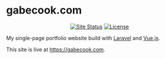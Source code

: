 # gabecook.com
<p align="center">
    <a href="https://dev.gabecook.com"><img src="https://img.shields.io/website-up-down-green-red/https/dev.gabecook.com.svg?label=site%20status" alt="Site Status"></a>
    <a href="https://github.com/gabe565/gabecook.com/blob/master/LICENSE"><img src="https://img.shields.io/github/license/gabe565/gabecook.com.svg" alt="License"></a>
</p>

My single-page portfolio website build with [Laravel](https://laravel.com) and [Vue.js](https://vuejs.org).

This site is live at <https://gabecook.com>.
